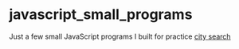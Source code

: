 # javascript_small_programs
Just a few small JavaScript programs I built for practice
<a href="/city_search">city search </a>
